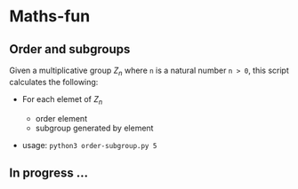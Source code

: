 # Maths-fun

## Order and subgroups
Given a multiplicative group $Z_{n}$ where `n` is a natural number `n > 0`, this script calculates the following:
  - For each elemet of $Z_{n}$
    - order element
    - subgroup generated by element

- usage: `python3 order-subgroup.py 5`

## In progress ...